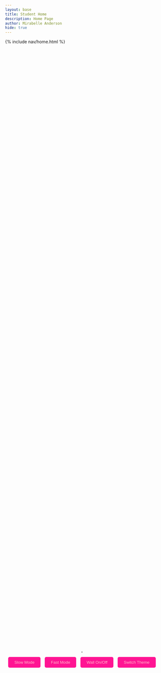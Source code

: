 ```yaml
---
layout: base
title: Student Home
description: Home Page
author: Mirabelle Anderson
hide: true
---
```


{% include nav/home.html %}

<style>
body.light-theme {
  background-color: white;
  color: black;
}

body.dark-theme {
  background-color: #333;
  color: white;
}

body.blue-theme {
  background-color: #AEC6CF;
  color: white;
}

body.red-theme {
  background-color: #FDFD96;
  color: white;
}

body.green-theme {
  background-color: #C3B1E1;
  color: white;
}

body.grey-theme {
  background-color: #aaa;
  color: white;
}

/* Center the canvas and buttons */
.container {
  display: flex;
  flex-direction: column;
  justify-content: center;
  align-items: center;
  height: 100vh;
}

canvas {
  border: 1px solid #000;
  background-color: pink;
  margin-bottom: 10px; /* Add spacing between canvas and buttons */
}

/* Adjust the button-container */
.button-container {
  text-align: center;
}

.button-container button {
  padding: 10px 20px;
  margin: 5px;
  background-color: #FF1493;
  color: pink;
  border: none;
  border-radius: 5px;
  cursor: pointer;
}

.button-container button:hover {
  background-color: #FFC0CB;
}

#game-over {
  font-size: 2em;
  color: pink;
  text-align: center;
  display: none;
}
</style>

<h1 id="game-over">Game Over!</h1>

<div class="container">
  <canvas id="gameCanvas" width="400" height="400"></canvas>

  <!-- Buttons for controlling the game -->
  <div class="button-container">
    <button id="slow-btn">Slow Mode</button>
    <button id="fast-btn">Fast Mode</button>
    <button id="wall-btn">Wall On/Off</button>
    <button id="theme-btn">Switch Theme</button>
  </div>
</div>